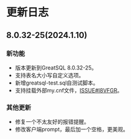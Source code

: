 # 更新日志

## 8.0.32-25(2024.1.10)

### 新功能

* 版本更新到GreatSQL 8.0.32-25。
* 支持表名大小写自定义选项。
* 新增greatsql-test.sql自测试脚本。
* 支持挂载外部my.cnf文件，[ISSUE#I8VFGR](https://gitee.com/GreatSQL/GreatSQL-Docker/issues/I8VFGR)。

### 其他更新

* 修复一个不太友好的报错提醒。
* 修改客户端prompt，最后加一个空格，更美观。

[8.0.32-25]: https://gitee.com/GreatSQL/GreatSQL-Docker/tree/greatsql-8.0.32-25/
